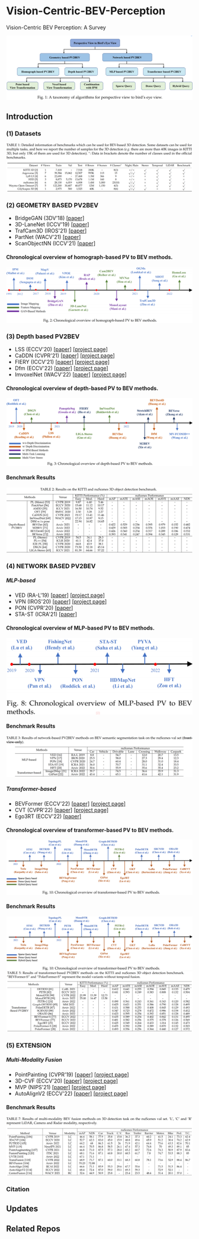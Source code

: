 # Vision-Centric-BEV-Perception
Vision-Centric BEV Perception: A Survey

![](BEV_Survey/taxonomy_bev.png)

## Introduction



### (1) Datasets
![](BEV_Survey/Datasets_bev.png)

### (2) GEOMETRY BASED PV2BEV

- BridgeGAN (3DV'18) [[paper]](https://arxiv.org/pdf/1808.00327.pdf)
- 3D-LaneNet (ICCV'19) [[paper]](https://openaccess.thecvf.com/content_ICCV_2019/papers/Garnett_3D-LaneNet_End-to-End_3D_Multiple_Lane_Detection_ICCV_2019_paper.pdf)
- TrafCam3D (IROS'21) [[paper]](http://export.arxiv.org/pdf/2103.15293.pdf)
- PartNet (WACV'21) [[paper]](https://openaccess.thecvf.com/content/WACV2021/papers/Loukkal_Driving_Among_Flatmobiles_Bird-Eye-View_Occupancy_Grids_From_a_Monocular_Camera_WACV_2021_paper.pdf) 
- ScanObjectNN (ICCV'21) [[paper]](https://openaccess.thecvf.com/content/ICCV2021/papers/Song_Stacked_Homography_Transformations_for_Multi-View_Pedestrian_Detection_ICCV_2021_paper.pdf) 
#### Chronological overview of homograph-based PV to BEV methods.
![](BEV_Survey/homo-based-overview.PNG)

### (3) Depth based PV2BEV

- LSS (ECCV'20) [[paper]](https://arxiv.org/pdf/2008.05711.pdf) [[project page]](https://nv-tlabs.github.io/lift-splat-shoot/)
- CaDDN (CVPR'21) [[paper]](https://openaccess.thecvf.com/content/CVPR2021/papers/Reading_Categorical_Depth_Distribution_Network_for_Monocular_3D_Object_Detection_CVPR_2021_paper.pdf) [[project page]](https://github.com/TRAILab/CaDDN)
- FIERY (ICCV'21) [[paper]](https://openaccess.thecvf.com/content/ICCV2021/papers/Hu_FIERY_Future_Instance_Prediction_in_Birds-Eye_View_From_Surround_Monocular_ICCV_2021_paper.pdf) [[project page]](https://github.com/wayveai/fiery)
- Dfm (ECCV'22) [[paper]](https://arxiv.org/abs/2207.12988.pdf) [[project page]](https://github.com/Tai-Wang/Depth-from-Motion)
- ImvoxelNet (WACV'22) [[paper]](https://arxiv.org/pdf/2106.01178.pdf) [[project page]](https://github.com/saic-vul/imvoxelnet)

#### Chronological overview of depth-based PV to BEV methods.

![](BEV_Survey/depth-based-overview.png)

#### Benchmark Results

![](BEV_Survey/depth-based%20results.png)

### (4) NETWORK BASED PV2BEV

##### MLP-based
- VED (RA-L'19) [[paper]](https://arxiv.org/pdf/1804.02176.pdf) [[project page]](http://www.semantic3d.net/)
- VPN (IROS'20) [[paper]](https://arxiv.org/pdf/1906.03560.pdf) [[project page]](https://view-parsing-network.github.io/)
- PON (CVPR'20) [[paper]](https://openaccess.thecvf.com/content_CVPR_2020/papers/Roddick_Predicting_Semantic_Map_Representations_From_Images_Using_Pyramid_Occupancy_Networks_CVPR_2020_paper.pdf)
- STA-ST (ICRA'21) [[paper]](https://ieeexplore.ieee.org/stamp/stamp.jsp?tp=&arnumber=9561169) 
####  Chronological overview of MLP-based PV to BEV methods.

![](BEV_Survey/MLP-based-overview.png)

#### Benchmark Results

![](BEV_Survey/MLP-based-result.png)

##### Transformer-based
- BEVFormer (ECCV'22) [[paper]](https://arxiv.org/pdf/2203.17270v1.pdf) [[project page]](https://github.com/zhiqi-li/BEVFormer)
- CVT (CVPR'22) [[paper]](https://openaccess.thecvf.com/content/CVPR2022/papers/Zhou_Cross-View_Transformers_for_Real-Time_Map-View_Semantic_Segmentation_CVPR_2022_paper.pdf) [[project page]](https://github.com/bradyz/)
- Ego3RT (ECCV'22) [[paper]](https://arxiv.org/pdf/2206.04042.pdf)

#### Chronological overview of transformer-based PV to BEV methods.


![](BEV_Survey/transformer-based-overview.png)

#### Benchmark Results
![](BEV_Survey/transformer-based-results.png)
![](BEV_Survey/transformer-based-results1.png)





### (5)  EXTENSION

##### Multi-Modality Fusion
- PointPainting (CVPR'19) [[paper]](https://arxiv.org/pdf/1911.10150.pdf) [[project page]](https://github.com/AmrElsersy/PointPainting)
- 3D-CVF (ECCV'20) [[paper]](https://arxiv.org/abs/2004.12636.pdf) [[project page]](https://github.com/rasd3/3D-CVF)
- MVP (NIPS'21) [[paper]](https://arxiv.org/pdf/2111.06881.pdf) [[project page]](https://tianweiy.github.io/mvp/)
- AutoAlignV2 (ECCV'22) [[paper]](https://arxiv.org/pdf/2207.10316v1.pdf) [[project page]](https://github.com/zehuichen123/AutoAlignV2)
#### Benchmark Results
![](BEV_Survey/multi-modal-result.png)





### Citation


## Updates



## Related Repos

